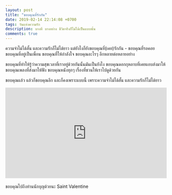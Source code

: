 ```yaml
---
layout: post
title: "ขอบคุณที่รักกัน"
date: 2019-02-14 22:14:08 +0700
tags: วันแห่งความรัก
description: บางที บางอย่าง ชีวิตจริงก็ไม่ได้เป็นแบบนั้น
comments: true
---
```

ความจำไม่ได้สั้น และความรักก็ไม่ได้ยาว แต่ยังไงก็ยังขอบคุณที่(เคย)รักกัน - ขอบคุณที่รอคอย ขอบคุณที่อยู่เป็นเพื่อน ขอบคุณที่ให้กำลังใจ ขอบคุณอะไรๆ อีกหลายต่อหลายอย่าง

ขอบคุณที่ทำให้รู้ว่าความสุขเวลาที่เราอยู่ด้วยกันนั้นมันเป็นยังไง ขอบคุณดอกกุหลาบที่เคยแอบส่งมาให้ ขอบคุณเพลงที่ส่งมาให้ฟัง ขอบคุณหนังทุกๆ เรื่องที่ชวนให้เราไปดูด้วยกัน

ขอบคุณแล้ว แล้วก็ขอบคุณอีก และก็คงเพราะแบบนี้ เพราะความจำไม่ได้สั้น และความรักก็ไม่ได้ยาว

<div style="position:relative;width:100%;height:0;padding-bottom:56.25%;">
<iframe style="width:100%;height:100%;position:absolute;top:0;left:0;" src="https://www.youtube.com/embed/_jqCHvhmp-k" frameborder="0" allow="autoplay; encrypted-media" allowfullscreen>
</iframe>
</div>
<br />ขอบคุณไปถึงท่านนักบุญด้วยนะ <i class="fa fa-heart" style="color:#C38FD6"></i> Saint Valentine
